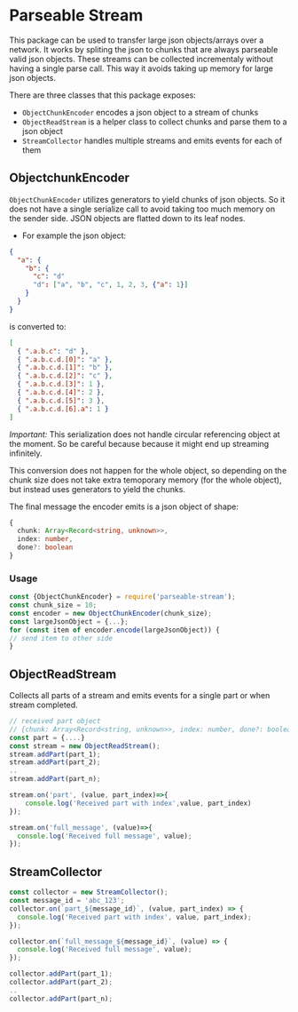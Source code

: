 # Parseable Stream

This package can be used to transfer large json objects/arrays over a network.
It works by spliting the json to chunks that are always parseable valid json objects.
These streams can be collected incrementaly without having a single parse call.
This way it avoids taking up memory for large json objects.

There are three classes that this package exposes:

- `ObjectChunkEncoder` encodes a json object to a stream of chunks
- `ObjectReadStream` is a helper class to collect chunks and parse them to a json object
- `StreamCollector` handles multiple streams and emits events for each of them

## ObjectchunkEncoder

`ObjectChunkEncoder` utilizes generators to yield chunks of json objects.
So it does not have a single serialize call to avoid taking too much memory on the sender side.
JSON objects are flatted down to its leaf nodes.

- For example the json object:

```json
{
  "a": {
    "b": {
      "c": "d"
      "d": ["a", "b", "c", 1, 2, 3, {"a": 1}]
    }
  }
}
```

is converted to:

```json
[
  { ".a.b.c": "d" },
  { ".a.b.c.d.[0]": "a" },
  { ".a.b.c.d.[1]": "b" },
  { ".a.b.c.d.[2]": "c" },
  { ".a.b.c.d.[3]": 1 },
  { ".a.b.c.d.[4]": 2 },
  { ".a.b.c.d.[5]": 3 },
  { ".a.b.c.d.[6].a": 1 }
]
```

_Important:_ This serialization does not handle circular referencing object at the moment.
So be careful because because it might end up streaming infinitely.

This conversion does not happen for the whole object,
so depending on the chunk size does not take extra temoporary memory (for the whole object), but instead uses generators to yield the chunks.

The final message the encoder emits is a json object of shape:

```typescript
{
  chunk: Array<Record<string, unknown>>,
  index: number,
  done?: boolean
}
```

### Usage

```javascript
const {ObjectChunkEncoder} = require('parseable-stream');
const chunk_size = 10;
const encoder = new ObjectChunkEncoder(chunk_size);
const largeJsonObject = {...};
for (const item of encoder.encode(largeJsonObject)) {
// send item to other side
}
```

## ObjectReadStream

Collects all parts of a stream and emits events for a single part or when stream completed.

```javascript
// received part object
// {chunk: Array<Record<string, unknown>>, index: number, done?: boolean};
const part = {....}
const stream = new ObjectReadStream();
stream.addPart(part_1);
stream.addPart(part_2);
..
stream.addPart(part_n);

stream.on('part', (value, part_index)=>{
    console.log('Received part with index',value, part_index)
});

stream.on('full_message', (value)=>{
  console.log('Received full message', value);
});

```

## StreamCollector

```javascript
const collector = new StreamCollector();
const message_id = 'abc_123';
collector.on(`part_${message_id}`, (value, part_index) => {
  console.log('Received part with index', value, part_index);
});

collector.on(`full_message_${message_id}`, (value) => {
  console.log('Received full message', value);
});

collector.addPart(part_1);
collector.addPart(part_2);
..
collector.addPart(part_n);
```
